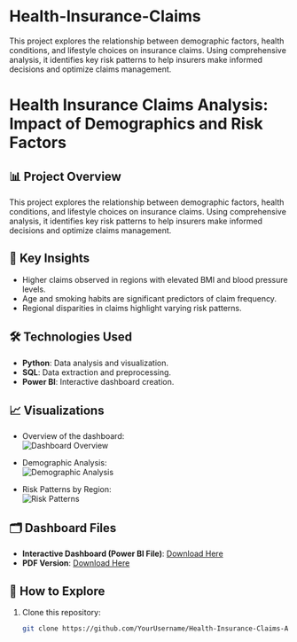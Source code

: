 # Health-Insurance-Claims
This project explores the relationship between demographic factors, health conditions, and lifestyle choices on insurance claims. Using comprehensive analysis, it identifies key risk patterns to help insurers make informed decisions and optimize claims management. 

# Health Insurance Claims Analysis: Impact of Demographics and Risk Factors  

## 📊 Project Overview  
This project explores the relationship between demographic factors, health conditions, and lifestyle choices on insurance claims. Using comprehensive analysis, it identifies key risk patterns to help insurers make informed decisions and optimize claims management.  

## 🚀 Key Insights  
- Higher claims observed in regions with elevated BMI and blood pressure levels.  
- Age and smoking habits are significant predictors of claim frequency.  
- Regional disparities in claims highlight varying risk patterns.  

## 🛠️ Technologies Used  
- **Python**: Data analysis and visualization.  
- **SQL**: Data extraction and preprocessing.  
- **Power BI**: Interactive dashboard creation.  

## 📈 Visualizations  
- Overview of the dashboard:  
  ![Dashboard Overview](visuals/dashboard-overview.png)  

- Demographic Analysis:  
  ![Demographic Analysis](visuals/demographic-analysis.png)  

- Risk Patterns by Region:  
  ![Risk Patterns](visuals/risk-patterns.png)  

## 🗂️ Dashboard Files  
- **Interactive Dashboard (Power BI File)**: [Download Here](Health-Insurance-Claims-Dashboard.pbix)  
- **PDF Version**: [Download Here](Health-Insurance-Claims-Dashboard.pdf)  

## 🔗 How to Explore  
1. Clone this repository:  
   ```bash
   git clone https://github.com/YourUsername/Health-Insurance-Claims-Analysis.git
